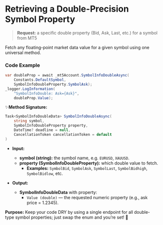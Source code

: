 # Retrieving a Double-Precision Symbol Property

> **Request:** a specific double property (Bid, Ask, Last, etc.) for a symbol from MT5

Fetch any floating-point market data value for a given symbol using one universal method.

### Code Example

```csharp
var doubleProp = await _mt5Account.SymbolInfoDoubleAsync(
    Constants.DefaultSymbol,
    SymbolInfoDoubleProperty.SymbolAsk);
_logger.LogInformation(
    "SymbolInfoDouble: Ask={Ask}",
    doubleProp.Value);
```

✨**Method Signature:**
```csharp
Task<SymbolInfoDoubleData> SymbolInfoDoubleAsync(
    string symbol,
    SymbolInfoDoubleProperty property,
    DateTime? deadline = null,
    CancellationToken cancellationToken = default
)
```

* **Input:**
    * **symbol (string):** the symbol name, e.g. `EURUSD`, `XAUUSD`.
    * **property (SymbolInfoDoubleProperty):** which double value to fetch.
      * **Examples:** `SymbolBid`, `SymbolAsk`, `SymbolLast`, `SymbolBidhigh`, `SymbolBidlow`, etc.

* **Output:**
    * **SymbolInfoDoubleData** with property:
      * `Value (double)` — the requested numeric property (e.g., ask price = 1.2345).

**Purpose:** Keep your code DRY by using a single endpoint for all double-type symbol properties; just swap the enum and you’re set! 🚀
